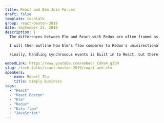 ```yaml
---
title: React and Elm Join Forces
draft: false
template: techtalk
group: react-boston-2019
date: September 21, 2019
description: |
  The differences between Elm and React with Redux are often framed as a competition, but it doesn’t have to be that way. Coming to React as an experienced Elm developer, I’ll explore what the two share in order to help you better understand the design patterns behind both. I will talk about the problems that the Elm and Redux architectures solve.

  I will then outline how Elm's flow compares to Redux's unidirectional data flow, and describe the pros and cons I've seen different teams I've been on encounter when using Elm or React. I will also show how similar reducers in Redux are to Elm update functions, by doing a side-by-side comparison of the same component, built in both React with Redux and in Elm.

  Finally, handling synchronous events is built in to React, but there is no one way to handle side effects. I'll give an overview of the main options for React - thunks, sagas, and observables - and will introduce the audience to redux-loop, which borrows from Elm's commands. After this talk, you should have a better understanding of the choices behind the React-Redux and Elm architectures.

embedLink: https://www.youtube.com/embed/_CdHa4_g3EM
slug: /tech-talks/react-boston-2019/react-and-elm
speakers:
  - name: Robert Zhu
    title: Simply Business
tags:
  - "React"
  - "React Boston"
  - "Elm"
  - "Redux"
  - "Data flow"
  - "JavaScript"
---
```


